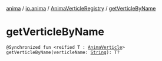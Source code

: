 [anima](../../index.md) / [io.anima](../index.md) / [AnimaVerticleRegistry](index.md) / [getVerticleByName](./get-verticle-by-name.md)

# getVerticleByName

`@Synchronized fun <reified T : `[`AnimaVerticle`](../-anima-verticle/index.md)`> getVerticleByName(verticleName: `[`String`](https://kotlinlang.org/api/latest/jvm/stdlib/kotlin/-string/index.html)`): T?`